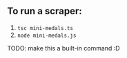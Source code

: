 ## To run a scraper:

1. `tsc mini-medals.ts`
2. `node mini-medals.js`

TODO: make this a built-in command :D
